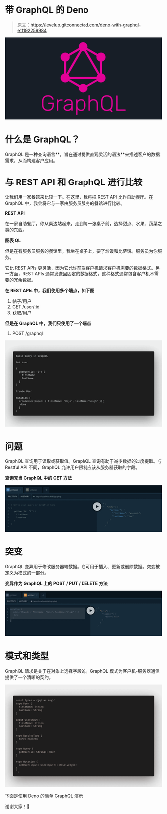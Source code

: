 # 带 GraphQL 的 Deno

> 原文：<https://levelup.gitconnected.com/deno-with-graphql-e1f192259984>

![](img/a2eb01857e6251801eb95ae58bc326e4.png)

# **什么是 GraphQL？**

GraphQL 是一种查询语言**，旨在通过提供直观灵活的语法**来描述客户的数据需求，从而构建客户应用。

# 与 REST API 和 GraphQL 进行比较

让我们用一家餐馆来比较一下。在这里，我将把 REST API 比作自助餐厅。在 GraphQL 中，我会将它与一家由服务员服务的餐馆进行比较。

**REST API**

在一家自助餐厅，你从桌边站起来，走到每一张桌子前，选择甜点、水果、蔬菜之类的东西。

**图表 QL**

但是在有服务员服务的餐馆里，我坐在桌子上，要了炒饭和比萨饼。服务员为你服务。

它比 REST APIs 更灵活，因为它允许前端客户机请求客户机需要的数据格式。另一方面，REST APIs 通常发送回固定的数据格式，这种格式通常包含客户机不需要的冗余数据。

**在 REST APIs 中，我们使用多个端点，如下图**

1.  帖子/用户
2.  GET /user/:id
3.  获取/用户

**但是在 GraphQL 中，我们只使用了一个端点**

1.  POST /graphql

![](img/1ca187e579446ec6fd081041864bf930.png)

# 问题

GraphQL 查询用于读取或获取值。GraphQL 查询有助于减少数据的过度提取。与 Restful API 不同，GraphQL 允许用户限制应该从服务器获取的字段。

**查询充当 GraphQL 中的 GET 方法**

![](img/d9f28b4012a288d202a4cbc2f38799d3.png)

# **突变**

GraphQL 变异用于修改服务器端数据。它可用于插入、更新或删除数据。突变被定义为模式的一部分。

**变异作为 GraphQL 上的 POST / PUT / DELETE 方法**

![](img/01db10108b295d1465aa8f9b755bf41a.png)

# **模式和类型**

GraphQL 请求是关于在对象上选择字段的。GraphQL 模式为客户机-服务器通信提供了一个清晰的契约。

![](img/2b198f0bce351097bf486de3006ae1ed.png)

下面是使用 Deno 的简单 GraphQL 演示

谢谢大家！🖤